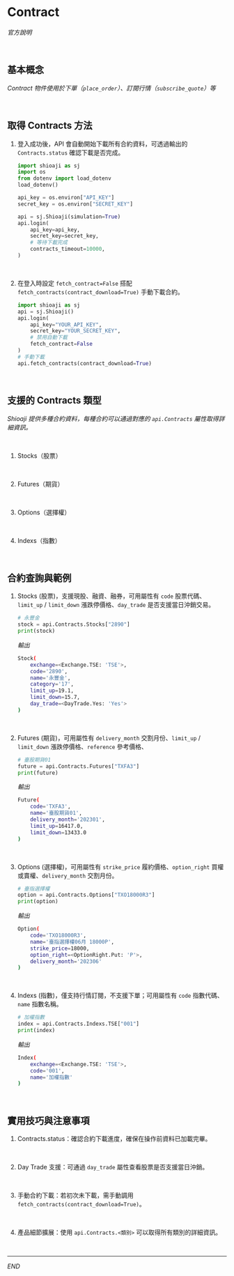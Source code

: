 # Contract

_官方說明_

<br>

## 基本概念

_Contract 物件使用於下單（`place_order`）、訂閱行情（`subscribe_quote`）等_

<br>

## 取得 Contracts 方法

1. 登入成功後，API 會自動開始下載所有合約資料，可透過輸出的 `Contracts.status` 確認下載是否完成。

    ```python
    import shioaji as sj
    import os
    from dotenv import load_dotenv
    load_dotenv()

    api_key = os.environ["API_KEY"]
    secret_key = os.environ["SECRET_KEY"]

    api = sj.Shioaji(simulation=True)
    api.login(
        api_key=api_key, 
        secret_key=secret_key,
        # 等待下載完成
        contracts_timeout=10000,
    )
    ```

<br>

2. 在登入時設定 `fetch_contract=False` 搭配 `fetch_contracts(contract_download=True)` 手動下載合約。


    ```python
    import shioaji as sj
    api = sj.Shioaji()
    api.login(
        api_key="YOUR_API_KEY", 
        secret_key="YOUR_SECRET_KEY",
        # 禁用自動下載
        fetch_contract=False
    )
    # 手動下載
    api.fetch_contracts(contract_download=True)
    ```

<br>

## 支援的 Contracts 類型

_Shioaji 提供多種合約資料，每種合約可以通過對應的 `api.Contracts` 屬性取得詳細資訊。_

<br>

1. Stocks（股票）

<br>

2. Futures（期貨）

<br>

3. Options（選擇權）

<br>

4. Indexs（指數）

<br>

## 合約查詢與範例

1. Stocks (股票)，支援現股、融資、融券，可用屬性有 `code` 股票代碼、`limit_up` / `limit_down` 漲跌停價格、`day_trade` 是否支援當日沖銷交易。

    ```python
    # 永豐金
    stock = api.Contracts.Stocks["2890"]
    print(stock)
    ```

    _輸出_

    ```bash
    Stock(
        exchange=<Exchange.TSE: 'TSE'>, 
        code='2890', 
        name='永豐金', 
        category='17', 
        limit_up=19.1, 
        limit_down=15.7, 
        day_trade=<DayTrade.Yes: 'Yes'>
    )
    ```

<br>

2. Futures (期貨)，可用屬性有 `delivery_month` 交割月份、`limit_up` / `limit_down` 漲跌停價格、`reference` 參考價格、

    ```python
    # 臺股期貨01
    future = api.Contracts.Futures["TXFA3"]
    print(future)
    ```

    _輸出_

    ```bash
    Future(
        code='TXFA3', 
        name='臺股期貨01', 
        delivery_month='202301', 
        limit_up=16417.0, 
        limit_down=13433.0
    )
    ```

<br>

3. Options (選擇權)，可用屬性有 `strike_price` 履約價格、`option_right` 買權或賣權、`delivery_month` 交割月份。

    ```python
    # 臺指選擇權
    option = api.Contracts.Options["TXO18000R3"]
    print(option)
    ```

    _輸出_

    ```bash
    Option(
        code='TXO18000R3', 
        name='臺指選擇權06月 18000P', 
        strike_price=18000, 
        option_right=<OptionRight.Put: 'P'>, 
        delivery_month='202306'
    )
    ```

<br>

4. Indexs (指數)，僅支持行情訂閱，不支援下單；可用屬性有 `code` 指數代碼、`name` 指數名稱。

    ```python
    # 加權指數
    index = api.Contracts.Indexs.TSE["001"]
    print(index)
    ```

    _輸出_

    ```bash
    Index(
        exchange=<Exchange.TSE: 'TSE'>, 
        code='001', 
        name='加權指數'
    )
    ```

<br>

## 實用技巧與注意事項

1. Contracts.status：確認合約下載進度，確保在操作前資料已加載完畢。

<br>

2. Day Trade 支援：可通過 `day_trade` 屬性查看股票是否支援當日沖銷。

<br>

3. 手動合約下載：若初次未下載，需手動調用 `fetch_contracts(contract_download=True)`。

<br>

4. 產品細節擴展：使用 `api.Contracts.<類別>` 可以取得所有類別的詳細資訊。

<br>

___

_END_